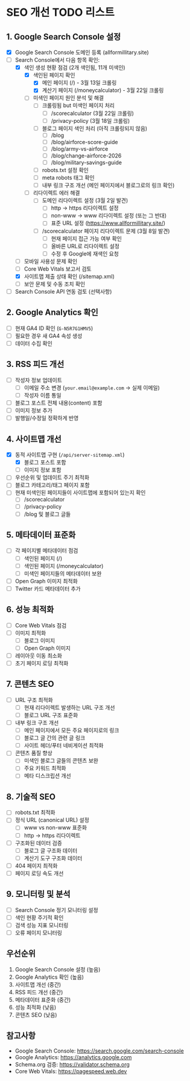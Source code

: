 # SEO 개선 TODO 리스트

## 1. Google Search Console 설정
- [x] Google Search Console 도메인 등록 (allformillitary.site)
- [ ] Search Console에서 다음 항목 확인:
  - [x] 색인 생성 현황 점검 (2개 색인됨, 11개 미색인)
    - [x] 색인된 페이지 확인
      - [x] 메인 페이지 (/) - 3월 13일 크롤링
      - [x] 계산기 페이지 (/moneycalculator) - 3월 22일 크롤링
    - [ ] 미색인 페이지 원인 분석 및 해결
      - [ ] 크롤링됨 but 미색인 페이지 처리
        - [ ] /scorecalculator (3월 22일 크롤링)
        - [ ] /privacy-policy (3월 18일 크롤링)
      - [ ] 블로그 페이지 색인 처리 (아직 크롤링되지 않음)
        - [ ] /blog
        - [ ] /blog/airforce-score-guide
        - [ ] /blog/army-vs-airforce
        - [ ] /blog/change-airforce-2026
        - [ ] /blog/military-savings-guide
      - [ ] robots.txt 설정 확인
      - [ ] meta robots 태그 확인
      - [ ] 내부 링크 구조 개선 (메인 페이지에서 블로그로의 링크 확인)
    - [ ] 리다이렉트 에러 해결
      - [ ] 도메인 리다이렉트 설정 (3월 2일 발견)
        - [ ] http → https 리다이렉트 설정
        - [ ] non-www → www 리다이렉트 설정 (또는 그 반대)
        - [ ] 표준 URL 설정 (https://www.allformillitary.site/)
      - [ ] /scorecalculator 페이지 리다이렉트 문제 (3월 8일 발견)
        - [ ] 현재 페이지 접근 가능 여부 확인
        - [ ] 올바른 URL로 리다이렉트 설정
        - [ ] 수정 후 Google에 재색인 요청
  - [ ] 모바일 사용성 문제 확인
  - [ ] Core Web Vitals 보고서 검토
  - [x] 사이트맵 제출 상태 확인 (/sitemap.xml)
  - [ ] 보안 문제 및 수동 조치 확인
- [ ] Search Console API 연동 검토 (선택사항)

## 2. Google Analytics 확인
- [ ] 현재 GA4 ID 확인 (`G-N5R7G1HMV5`)
- [ ] 필요한 경우 새 GA4 속성 생성
- [ ] 데이터 수집 확인

## 3. RSS 피드 개선
- [ ] 작성자 정보 업데이트
  - [ ] 이메일 주소 변경 (`your.email@example.com` → 실제 이메일)
  - [ ] 작성자 이름 통일
- [ ] 블로그 포스트 전체 내용(content) 포함
- [ ] 이미지 정보 추가
- [ ] 발행일/수정일 정확하게 반영

## 4. 사이트맵 개선
- [x] 동적 사이트맵 구현 (`/api/server-sitemap.xml`)
  - [x] 블로그 포스트 포함
  - [ ] 이미지 정보 포함
- [ ] 우선순위 및 업데이트 주기 최적화
- [ ] 블로그 카테고리/태그 페이지 포함
- [ ] 현재 미색인된 페이지들이 사이트맵에 포함되어 있는지 확인
  - [ ] /scorecalculator
  - [ ] /privacy-policy
  - [ ] /blog 및 블로그 글들

## 5. 메타데이터 표준화
- [ ] 각 페이지별 메타데이터 점검
  - [ ] 색인된 페이지 (/)
  - [ ] 색인된 페이지 (/moneycalculator)
  - [ ] 미색인 페이지들의 메타데이터 보완
- [ ] Open Graph 이미지 최적화
- [ ] Twitter 카드 메타데이터 추가

## 6. 성능 최적화
- [ ] Core Web Vitals 점검
- [ ] 이미지 최적화
  - [ ] 블로그 이미지
  - [ ] Open Graph 이미지
- [ ] 레이아웃 이동 최소화
- [ ] 초기 페이지 로딩 최적화

## 7. 콘텐츠 SEO
- [ ] URL 구조 최적화
  - [ ] 현재 리다이렉트 발생하는 URL 구조 개선
  - [ ] 블로그 URL 구조 표준화
- [ ] 내부 링크 구조 개선
  - [ ] 메인 페이지에서 모든 주요 페이지로의 링크
  - [ ] 블로그 글 간의 관련 글 링크
  - [ ] 사이트 헤더/푸터 네비게이션 최적화
- [ ] 콘텐츠 품질 향상
  - [ ] 미색인 블로그 글들의 콘텐츠 보완
  - [ ] 주요 키워드 최적화
  - [ ] 메타 디스크립션 개선

## 8. 기술적 SEO
- [ ] robots.txt 최적화
- [ ] 정식 URL (canonical URL) 설정
  - [ ] www vs non-www 표준화
  - [ ] http → https 리다이렉트
- [ ] 구조화된 데이터 검증
  - [ ] 블로그 글 구조화 데이터
  - [ ] 계산기 도구 구조화 데이터
- [ ] 404 페이지 최적화
- [ ] 페이지 로딩 속도 개선

## 9. 모니터링 및 분석
- [ ] Search Console 정기 모니터링 설정
- [ ] 색인 현황 주기적 확인
- [ ] 검색 성능 지표 모니터링
- [ ] 오류 페이지 모니터링

## 우선순위
1. Google Search Console 설정 (높음)
2. Google Analytics 확인 (높음)
3. 사이트맵 개선 (중간)
4. RSS 피드 개선 (중간)
5. 메타데이터 표준화 (중간)
6. 성능 최적화 (낮음)
7. 콘텐츠 SEO (낮음)

## 참고사항
- Google Search Console: https://search.google.com/search-console
- Google Analytics: https://analytics.google.com
- Schema.org 검증: https://validator.schema.org
- Core Web Vitals: https://pagespeed.web.dev 